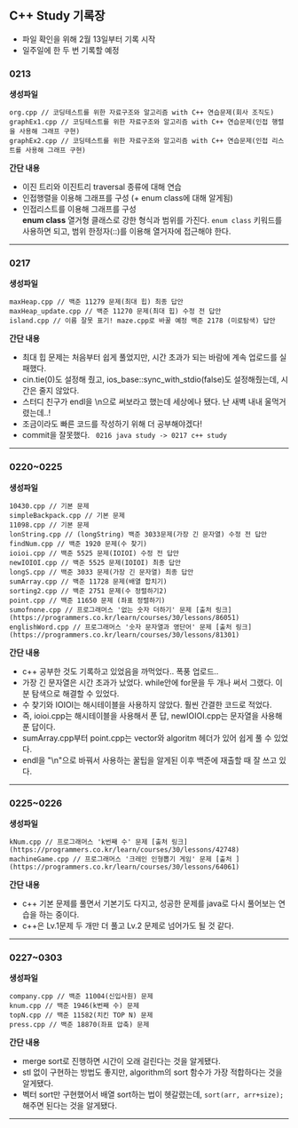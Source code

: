 ## C++ Study 기록장

- 파일 확인을 위해 2월 13일부터 기록 시작    
- 일주일에 한 두 번 기록할 예정    
### 0213
**생성파일**
```
org.cpp // 코딩테스트를 위한 자료구조와 알고리즘 with C++ 연습문제(회사 조직도)
graphEx1.cpp // 코딩테스트를 위한 자료구조와 알고리즘 with C++ 연습문제(인접 행렬을 사용해 그래프 구현)
graphEx2.cpp // 코딩테스트를 위한 자료구조와 알고리즘 with C++ 연습문제(인접 리스트를 사용해 그래프 구현)
```
**간단 내용**
- 이진 트리와 이진트리 traversal 종류에 대해 연습
- 인접행렬을 이용해 그래프를 구성 (+ enum class에 대해 알게됨)
- 인접리스트를 이용해 그래프를 구성      
**enum class**
열거형 클래스로 강한 형식과 범위를 가진다. ```enum class``` 키워드를 사용하면 되고, 범위 한정자(::)를 이용해 열거자에 접근해야 한다.    

------
### 0217
**생성파일**    
```
maxHeap.cpp // 백준 11279 문제(최대 힙) 최종 답안         
maxHeap_update.cpp // 백준 11270 문제(최대 힙) 수정 전 답안
island.cpp // 이름 잘못 표기! maze.cpp로 바꿀 예정 백준 2178 (미로탐색) 답안
```
**간단 내용**     
- 최대 힙 문제는 처음부터 쉽게 풀었지만, 시간 초과가 되는 바람에 계속 업로드를 실패했다.        
- cin.tie(0)도 설정해 줬고, ios_base::sync_with_stdio(false)도 설정해줬는데, 시간은 줄지 않았다.        
- 스터디 친구가 endl을 \n으로 써보라고 했는데 세상에나 됐다. 난 새벽 내내 울먹거렸는데..!        
- 조금이라도 빠른 코드를 작성하기 위해 더 공부해야겠다!       
- commit을 잘못했다. ``` 0216 java study -> 0217 c++ study```      
------
### 0220~0225
**생성파일**
```
10430.cpp // 기본 문제
simpleBackpack.cpp // 기본 문제
11098.cpp // 기본 문제
lonString.cpp // (longString) 백준 3033문제(가장 긴 문자열) 수정 전 답안
findNum.cpp // 백준 1920 문제(수 찾기)
ioioi.cpp // 백준 5525 문제(IOIOI) 수정 전 답안
newIOIOI.cpp // 백준 5525 문제(IOIOI) 최종 답안
longS.cpp // 백준 3033 문제(가장 긴 문자열) 최종 답안
sumArray.cpp // 백준 11728 문제(배열 합치기)
sorting2.cpp // 백준 2751 문제(수 정렬하기2)
point.cpp // 백준 11650 문제 (좌표 정렬하기)
sumofnone.cpp // 프로그래머스 '없는 숫자 더하기' 문제 [출처 링크](https://programmers.co.kr/learn/courses/30/lessons/86051)
englishWord.cpp // 프로그래머스 '숫자 문자열과 영단어' 문제 [출처 링크](https://programmers.co.kr/learn/courses/30/lessons/81301)
```    
**간단 내용**
- c++ 공부한 것도 기록하고 있었음을 까먹었다.. 폭풍 업로드..
- 가장 긴 문자열은 시간 초과가 났었다. while안에 for문을 두 개나 써서 그랬다. 이분 탐색으로 해결할 수 있었다.
- 수 찾기와 IOIOI는 해시테이블을 사용하지 않았다. 훨씬 간결한 코드로 적었다.
- 즉, ioioi.cpp는 해시테이블을 사용해서 푼 답, newIOIOI.cpp는 문자열을 사용해 푼 답이다.
- sumArray.cpp부터 point.cpp는 vector와 algoritm 헤더가 있어 쉽게 풀 수 있었다.
- endl을 "\n"으로 바꿔서 사용하는 꿀팁을 알게된 이후 백준에 재출할 때 잘 쓰고 있다.
------
### 0225~0226
**생성파일**
```
kNum.cpp // 프로그래머스 'k번째 수' 문제 [출처 링크](https://programmers.co.kr/learn/courses/30/lessons/42748)
machineGame.cpp // 프로그래머스 '크레인 인형뽑기 게임' 문제 [출처 ](https://programmers.co.kr/learn/courses/30/lessons/64061)
```
**간단 내용**
- c++ 기본 문제를 풀면서 기본기도 다지고, 성공한 문제를 java로 다시 풀어보는 연습을 하는 중이다.
- c++은 Lv.1문제 두 개만 더 풀고 Lv.2 문제로 넘어가도 될 것 같다.
------
### 0227~0303
**생성파일**
```
company.cpp // 백준 11004(신입사원) 문제
knum.cpp // 백준 1946(k번째 수) 문제
topN.cpp // 백준 11582(치킨 TOP N) 문제
press.cpp // 백준 18870(좌표 압축) 문제
```
**간단 내용**
- merge sort로 진행하면 시간이 오래 걸린다는 것을 알게됐다.
- stl 없이 구현하는 방법도 좋지만, algorithm의 sort 함수가 가장 적합하다는 것을 알게됐다.
- 벡터 sort만 구현했어서 배열 sort하는 법이 헷갈렸는데, ```sort(arr, arr+size);``` 해주면 된다는 것을 알게됐다.
------
